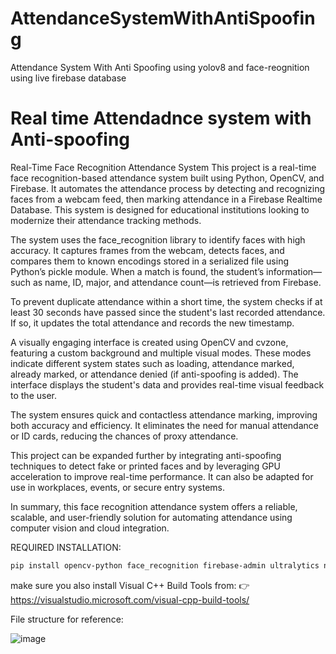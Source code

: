 # AttendanceSystemWithAntiSpoofing
Attendance System With Anti Spoofing using yolov8 and face-reognition using live firebase database
# Real time Attendadnce system with Anti-spoofing

Real-Time Face Recognition Attendance System
This project is a real-time face recognition-based attendance system built using Python, OpenCV, and Firebase. It automates the attendance process by detecting and recognizing faces from a webcam feed, then marking attendance in a Firebase Realtime Database. This system is designed for educational institutions looking to modernize their attendance tracking methods.

The system uses the face_recognition library to identify faces with high accuracy. It captures frames from the webcam, detects faces, and compares them to known encodings stored in a serialized file using Python’s pickle module. When a match is found, the student’s information—such as name, ID, major, and attendance count—is retrieved from Firebase.

To prevent duplicate attendance within a short time, the system checks if at least 30 seconds have passed since the student's last recorded attendance. If so, it updates the total attendance and records the new timestamp.

A visually engaging interface is created using OpenCV and cvzone, featuring a custom background and multiple visual modes. These modes indicate different system states such as loading, attendance marked, already marked, or attendance denied (if anti-spoofing is added). The interface displays the student's data and provides real-time visual feedback to the user.

The system ensures quick and contactless attendance marking, improving both accuracy and efficiency. It eliminates the need for manual attendance or ID cards, reducing the chances of proxy attendance.

This project can be expanded further by integrating anti-spoofing techniques to detect fake or printed faces and by leveraging GPU acceleration to improve real-time performance. It can also be adapted for use in workplaces, events, or secure entry systems.

In summary, this face recognition attendance system offers a reliable, scalable, and user-friendly solution for automating attendance using computer vision and cloud integration.

REQUIRED INSTALLATION:
```bash
pip install opencv-python face_recognition firebase-admin ultralytics numpy cmake dlib
```

make sure you also install Visual C++ Build Tools from:
👉 https://visualstudio.microsoft.com/visual-cpp-build-tools/



File structure for reference:



![image](https://github.com/user-attachments/assets/4e589619-40ae-412c-a141-be843f5c93ea)
